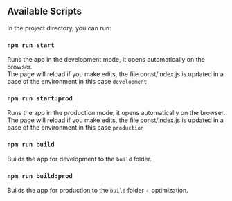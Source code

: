## Available Scripts

In the project directory, you can run:

### `npm run start`

Runs the app in the development mode, it opens automatically on the browser.<br>
The page will reload if you make edits, the file const/index.js is updated in a base of the environment in this case `development`<br>

### `npm run start:prod`

Runs the app in the production mode, it opens automatically on the browser.<br>
The page will reload if you make edits, the file const/index.js is updated in a base of the environment in this case `production`<br>

### `npm run build`

Builds the app for development to the `build` folder.<br>

### `npm run build:prod`

Builds the app for production to the `build` folder + optimization.<br>
